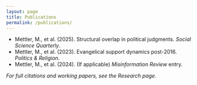 ```yaml
---
layout: page
title: Publications
permalink: /publications/
---
```


- Mettler, M., et al. (2025). Structural overlap in political judgments. *Social Science Quarterly*.
- Mettler, M., et al. (2023). Evangelical support dynamics post-2016. *Politics & Religion*.
- Mettler, M., et al. (2024). (If applicable) *Misinformation Review* entry.

*For full citations and working papers, see the Research page.*
